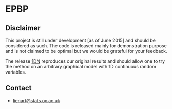 # EPBP

## Disclaimer

This project is still under development [as of June 2015] and should be considered as such. The code is released mainly for demonstration purpose and is not claimed to be optimal but we would be grateful for your feedback.

The release [1DN](https://github.com/tlienart/EPBP) reproduces our original results and should allow one to try the method on an arbitrary graphical model with 1D continuous random variables.

## Contact

- lienart@stats.ox.ac.uk
